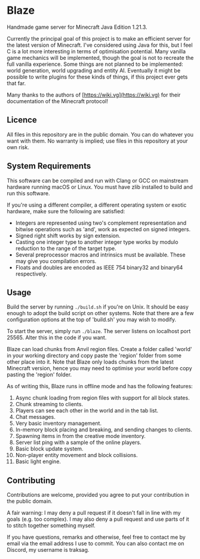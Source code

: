 # Blaze

Handmade game server for Minecraft Java Edition 1.21.3.

Currently the principal goal of this project is to make an efficient server for the latest version of Minecraft.
I've considered using Java for this, but I feel C is a lot more interesting in terms of optimisation potential.
Many vanilla game mechanics will be implemented, though the goal is not to recreate the full vanilla experience.
Some things are not planned to be implemented: world generation, world upgrading and entity AI.
Eventually it might be possible to write plugins for these kinds of things, if this project ever gets that far.

Many thanks to the authors of [https://wiki.vg](https://wiki.vg) for their documentation of the Minecraft protocol!

## Licence

All files in this repository are in the public domain. You can do whatever you want with them. No warranty is implied; use files in this repository at your own risk.

## System Requirements

This software can be compiled and run with Clang or GCC on mainstream hardware running macOS or Linux. You must have zlib installed to build and run this software.

If you're using a different compiler, a different operating system or exotic hardware, make sure the following are satisfied:

* Integers are represented using two's complement representation and bitwise operations such as 'and', work as expected on signed integers.
* Signed right shift works by sign extension.
* Casting one integer type to another integer type works by modulo reduction to the range of the target type.
* Several preprocessor macros and intrinsics must be available. These may give you compilation errors.
* Floats and doubles are encoded as IEEE 754 binary32 and binary64 respectively.

## Usage

Build the server by running `./build.sh` if you're on Unix. It should be easy enough to adopt the build script on other systems. Note that there are a few configuration options at the top of 'build.sh' you may wish to modify.

To start the server, simply run `./blaze`. The server listens on localhost port 25565. Alter this in the code if you want.

Blaze can load chunks from Anvil region files. Create a folder called 'world' in your working directory and copy paste the 'region' folder from some other place into it. Note that Blaze only loads chunks from the latest Minecraft version, hence you may need to optimise your world before copy pasting the 'region' folder.

As of writing this, Blaze runs in offline mode and has the following features:

1. Async chunk loading from region files with support for all block states.
2. Chunk streaming to clients.
3. Players can see each other in the world and in the tab list.
4. Chat messages.
5. Very basic inventory management.
6. In-memory block placing and breaking, and sending changes to clients.
7. Spawning items in from the creative mode inventory.
8. Server list ping with a sample of the online players.
9. Basic block update system.
10. Non-player entity movement and block collisions.
11. Basic light engine.

## Contributing

Contributions are welcome, provided you agree to put your contribution in the public domain.

A fair warning: I may deny a pull request if it doesn't fall in line with my goals (e.g. too complex). I may also deny a pull request and use parts of it to stitch together something myself.

If you have questions, remarks and otherwise, feel free to contact me by email via the email address I use to commit. You can also contact me on Discord, my username is traksag.
